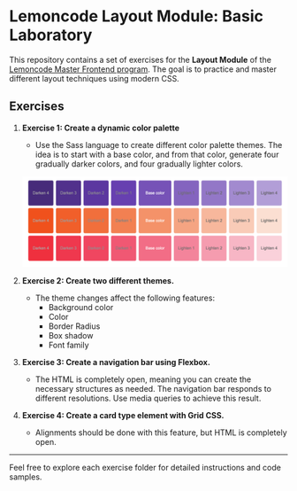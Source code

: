 # Lemoncode Layout Module: Basic Laboratory

This repository contains a set of exercises for the **Layout Module** of the [Lemoncode Master Frontend program](https://lemoncode.net/master-frontend#master-frontend/inicio). The goal is to practice and master different layout techniques using modern CSS.

## Exercises

1. **Exercise 1: Create a dynamic color palette**
    - Use the Sass language to create different color palette themes. The idea is to start with a base color, and from that color, generate four gradually darker colors, and four gradually lighter colors.

    ![Color palette](./assets/color-palette.png)

2. **Exercise 2: Create two different themes.**
    - The theme changes affect the following features:
        - Background color
        - Color
        - Border Radius
        - Box shadow
        - Font family

    <!-- ![Applied themes](./ejemplo.png) -->

3. **Exercise 3: Create a navigation bar using Flexbox.**
    - The HTML is completely open, meaning you can create the necessary structures as needed. The navigation bar responds to different resolutions. Use media queries to achieve this result.

    <!-- ![Ejemplo de paleta de colores](./ejemplo.png) -->

4. **Exercise 4: Create a card type element with Grid CSS.**
    - Alignments should be done with this feature, but HTML is completely open.

    <!-- ![Ejemplo de paleta de colores](./ejemplo.png) -->

---

Feel free to explore each exercise folder for detailed instructions and code samples.